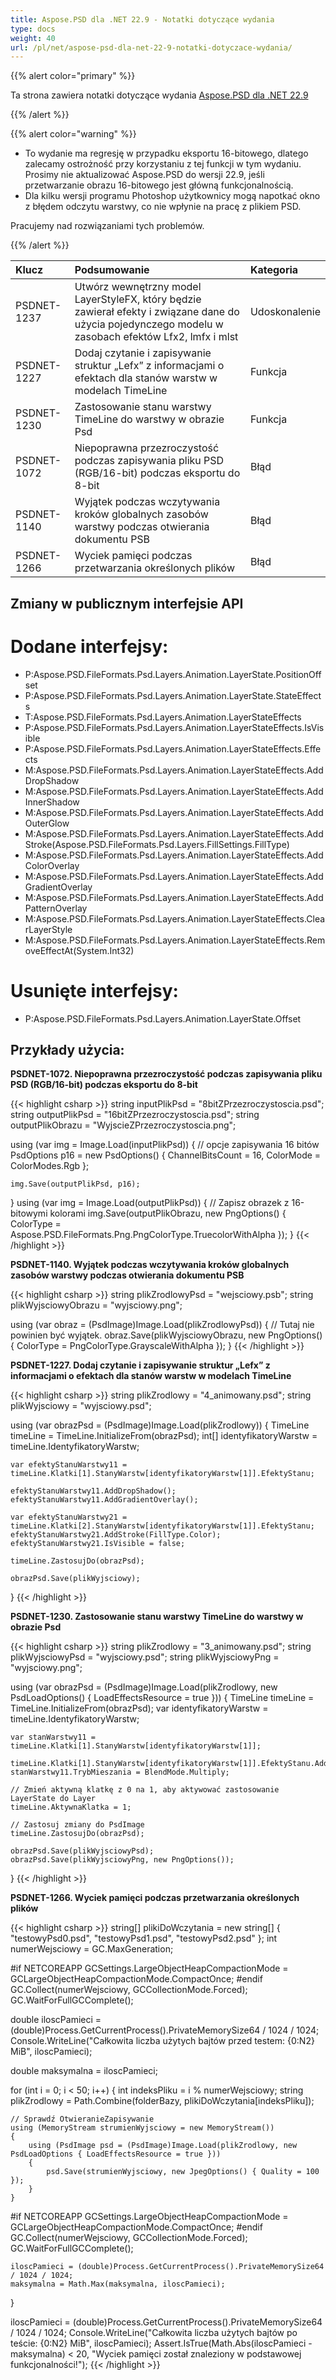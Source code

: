 ```yaml
---
title: Aspose.PSD dla .NET 22.9 - Notatki dotyczące wydania
type: docs
weight: 40
url: /pl/net/aspose-psd-dla-net-22-9-notatki-dotyczace-wydania/
---
```


{{% alert color="primary" %}}

Ta strona zawiera notatki dotyczące wydania [Aspose.PSD dla .NET 22.9](https://www.nuget.org/packages/Aspose.PSD/)

{{% /alert %}}

{{% alert color="warning" %}}

- To wydanie ma regresję w przypadku eksportu 16-bitowego, dlatego zalecamy ostrożność przy korzystaniu z tej funkcji w tym wydaniu. Prosimy nie aktualizować Aspose.PSD do wersji 22.9, jeśli przetwarzanie obrazu 16-bitowego jest główną funkcjonalnością.
- Dla kilku wersji programu Photoshop użytkownicy mogą napotkać okno z błędem odczytu warstwy, co nie wpłynie na pracę z plikiem PSD.

Pracujemy nad rozwiązaniami tych problemów.

{{% /alert %}}

|**Klucz**|**Podsumowanie**|**Kategoria**|
| :- | :- | :- |
|PSDNET-1237|Utwórz wewnętrzny model LayerStyleFX, który będzie zawierał efekty i związane dane do użycia pojedynczego modelu w zasobach efektów Lfx2, lmfx i mlst|Udoskonalenie|
|PSDNET-1227|Dodaj czytanie i zapisywanie struktur „Lefx” z informacjami o efektach dla stanów warstw w modelach TimeLine|Funkcja|
|PSDNET-1230|Zastosowanie stanu warstwy TimeLine do warstwy w obrazie Psd|Funkcja|
|PSDNET-1072|Niepoprawna przezroczystość podczas zapisywania pliku PSD (RGB/16-bit) podczas eksportu do 8-bit|Błąd|
|PSDNET-1140|Wyjątek podczas wczytywania kroków globalnych zasobów warstwy podczas otwierania dokumentu PSB|Błąd|
|PSDNET-1266|Wyciek pamięci podczas przetwarzania określonych plików|Błąd|


## **Zmiany w publicznym interfejsie API**
# **Dodane interfejsy:**
- P:Aspose.PSD.FileFormats.Psd.Layers.Animation.LayerState.PositionOffset
- P:Aspose.PSD.FileFormats.Psd.Layers.Animation.LayerState.StateEffects
- T:Aspose.PSD.FileFormats.Psd.Layers.Animation.LayerStateEffects
- P:Aspose.PSD.FileFormats.Psd.Layers.Animation.LayerStateEffects.IsVisible
- P:Aspose.PSD.FileFormats.Psd.Layers.Animation.LayerStateEffects.Effects
- M:Aspose.PSD.FileFormats.Psd.Layers.Animation.LayerStateEffects.AddDropShadow
- M:Aspose.PSD.FileFormats.Psd.Layers.Animation.LayerStateEffects.AddInnerShadow
- M:Aspose.PSD.FileFormats.Psd.Layers.Animation.LayerStateEffects.AddOuterGlow
- M:Aspose.PSD.FileFormats.Psd.Layers.Animation.LayerStateEffects.AddStroke(Aspose.PSD.FileFormats.Psd.Layers.FillSettings.FillType)
- M:Aspose.PSD.FileFormats.Psd.Layers.Animation.LayerStateEffects.AddColorOverlay
- M:Aspose.PSD.FileFormats.Psd.Layers.Animation.LayerStateEffects.AddGradientOverlay
- M:Aspose.PSD.FileFormats.Psd.Layers.Animation.LayerStateEffects.AddPatternOverlay
- M:Aspose.PSD.FileFormats.Psd.Layers.Animation.LayerStateEffects.ClearLayerStyle
- M:Aspose.PSD.FileFormats.Psd.Layers.Animation.LayerStateEffects.RemoveEffectAt(System.Int32)


# **Usunięte interfejsy:**
- P:Aspose.PSD.FileFormats.Psd.Layers.Animation.LayerState.Offset


## **Przykłady użycia:**

**PSDNET-1072. Niepoprawna przezroczystość podczas zapisywania pliku PSD (RGB/16-bit) podczas eksportu do 8-bit**

{{< highlight csharp >}}
string inputPlikPsd    = "8bitZPrzezroczystoscia.psd";
string outputPlikPsd   = "16bitZPrzezroczystoscia.psd";
string outputPlikObrazu = "WyjscieZPrzezroczystoscia.png";

using (var img = Image.Load(inputPlikPsd))
{
    // opcje zapisywania 16 bitów
    PsdOptions p16 = new PsdOptions() { ChannelBitsCount = 16, ColorMode = ColorModes.Rgb };

    img.Save(outputPlikPsd, p16);
}
using (var img = Image.Load(outputPlikPsd))
{
    // Zapisz obrazek z 16-bitowymi kolorami
    img.Save(outputPlikObrazu, new PngOptions() { ColorType = Aspose.PSD.FileFormats.Png.PngColorType.TruecolorWithAlpha });
}
{{< /highlight >}}

**PSDNET-1140. Wyjątek podczas wczytywania kroków globalnych zasobów warstwy podczas otwierania dokumentu PSB**

{{< highlight csharp >}}
string plikZrodlowyPsd = "wejsciowy.psb";
string plikWyjsciowyObrazu = "wyjsciowy.png";

using (var obraz = (PsdImage)Image.Load(plikZrodlowyPsd))
{
    // Tutaj nie powinien być wyjątek.
    obraz.Save(plikWyjsciowyObrazu, new PngOptions() { ColorType = PngColorType.GrayscaleWithAlpha });
}
{{< /highlight >}}

**PSDNET-1227. Dodaj czytanie i zapisywanie struktur „Lefx” z informacjami o efektach dla stanów warstw w modelach TimeLine**

{{< highlight csharp >}}
string plikZrodlowy = "4_animowany.psd";
string plikWyjsciowy = "wyjsciowy.psd";

using (var obrazPsd = (PsdImage)Image.Load(plikZrodlowy))
{
    TimeLine timeLine = TimeLine.InitializeFrom(obrazPsd);
    int[] identyfikatoryWarstw = timeLine.IdentyfikatoryWarstw;

    var efektyStanuWarstwy11 = timeLine.Klatki[1].StanyWarstw[identyfikatoryWarstw[1]].EfektyStanu;

    efektyStanuWarstwy11.AddDropShadow();
    efektyStanuWarstwy11.AddGradientOverlay();

    var efektyStanuWarstwy21 = timeLine.Klatki[2].StanyWarstw[identyfikatoryWarstw[1]].EfektyStanu;
    efektyStanuWarstwy21.AddStroke(FillType.Color);
    efektyStanuWarstwy21.IsVisible = false;

    timeLine.ZastosujDo(obrazPsd);

    obrazPsd.Save(plikWyjsciowy);
}
{{< /highlight >}}

**PSDNET-1230. Zastosowanie stanu warstwy TimeLine do warstwy w obrazie Psd**

{{< highlight csharp >}}
string plikZrodlowy = "3_animowany.psd";
string plikWyjsciowyPsd = "wyjsciowy.psd";
string plikWyjsciowyPng = "wyjsciowy.png";

using (var obrazPsd = (PsdImage)Image.Load(plikZrodlowy, new PsdLoadOptions() { LoadEffectsResource = true }))
{
    TimeLine timeLine = TimeLine.InitializeFrom(obrazPsd);
    var identyfikatoryWarstw = timeLine.IdentyfikatoryWarstw;

    var stanWarstwy11 = timeLine.Klatki[1].StanyWarstw[identyfikatoryWarstw[1]];

    timeLine.Klatki[1].StanyWarstw[identyfikatoryWarstw[1]].EfektyStanu.AddPatternOverlay();
    stanWarstwy11.TrybMieszania = BlendMode.Multiply;

    // Zmień aktywną klatkę z 0 na 1, aby aktywować zastosowanie LayerState do Layer
    timeLine.AktywnaKlatka = 1;

    // Zastosuj zmiany do PsdImage
    timeLine.ZastosujDo(obrazPsd);

    obrazPsd.Save(plikWyjsciowyPsd);
    obrazPsd.Save(plikWyjsciowyPng, new PngOptions());
}
{{< /highlight >}}

**PSDNET-1266. Wyciek pamięci podczas przetwarzania określonych plików**

{{< highlight csharp >}}
string[] plikiDoWczytania = new string[] { "testowyPsd0.psd", "testowyPsd1.psd", "testowyPsd2.psd" };
int numerWejsciowy = GC.MaxGeneration;

#if NETCOREAPP
GCSettings.LargeObjectHeapCompactionMode = GCLargeObjectHeapCompactionMode.CompactOnce;
#endif
GC.Collect(numerWejsciowy, GCCollectionMode.Forced);
GC.WaitForFullGCComplete();

double iloscPamieci = (double)Process.GetCurrentProcess().PrivateMemorySize64 / 1024 / 1024;
Console.WriteLine("Całkowita liczba użytych bajtów przed testem: {0:N2} MiB", iloscPamieci);

double maksymalna = iloscPamieci;

for (int i = 0; i < 50; i++)
{
    int indeksPliku = i % numerWejsciowy;
    string plikZrodlowy = Path.Combine(folderBazy, plikiDoWczytania[indeksPliku]);

    // Sprawdź OtwieranieZapisywanie
    using (MemoryStream strumienWyjsciowy = new MemoryStream())
    {
        using (PsdImage psd = (PsdImage)Image.Load(plikZrodlowy, new PsdLoadOptions { LoadEffectsResource = true }))
        {
            psd.Save(strumienWyjsciowy, new JpegOptions() { Quality = 100 });
        }
    }

#if NETCOREAPP
    GCSettings.LargeObjectHeapCompactionMode = GCLargeObjectHeapCompactionMode.CompactOnce;
#endif
    GC.Collect(numerWejsciowy, GCCollectionMode.Forced);
    GC.WaitForFullGCComplete();

    iloscPamieci = (double)Process.GetCurrentProcess().PrivateMemorySize64 / 1024 / 1024;
    maksymalna = Math.Max(maksymalna, iloscPamieci);
}

iloscPamieci = (double)Process.GetCurrentProcess().PrivateMemorySize64 / 1024 / 1024;
Console.WriteLine("Całkowita liczba użytych bajtów po teście: {0:N2} MiB", iloscPamieci);
Assert.IsTrue(Math.Abs(iloscPamieci - maksymalna) < 20, "Wyciek pamięci został znaleziony w podstawowej funkcjonalności!");
{{< /highlight >}}
